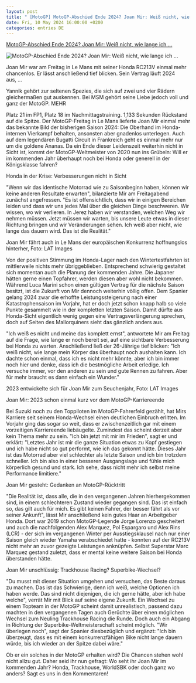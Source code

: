 ```yaml
---
layout: post
title: " [MotoGP] MotoGP-Abschied Ende 2024? Joan Mir: Weiß nicht, wie lange ich ..."
date: Fri, 10 May 2024 16:00:00 +0200
categories: entries DE
---
```

[MotoGP-Abschied Ende 2024? Joan Mir: Weiß nicht, wie lange ich ...](https://www.motorsport-magazin.com/motogp/news-288555-motogp-abschied-ende-2024-joan-mir-weiss-nicht-wie-lange-ich-das-noch-aushalte/)

![MotoGP-Abschied Ende 2024? Joan Mir: Weiß nicht, wie lange ich ...](https://images.motorsport-magazin.com/images/1200/570/q_80/s_fb/1073679.jpg)

Joan Mir war am Freitag in Le Mans mit seiner Honda RC213V einmal mehr chancenlos. Er lässt anschließend tief blicken. Sein Vertrag läuft 2024 aus, ...

Yannik gehört zur seltenen Spezies, die sich auf zwei und vier Rädern gleichermaßen gut auskennen. Bei MSM gehört seine Liebe jedoch voll und ganz der MotoGP. MEHR

Platz 21 im FP1, Platz 18 im Nachmittagstraining. 1,133 Sekunden Rückstand auf die Spitze. Der MotoGP-Freitag in Le Mans lieferte Joan Mir einmal mehr das bekannte Bild der bisherigen Saison 2024: Die Oberhand im Honda-internen Vierkampf behalten, ansonsten aber gnadenlos unterlegen. Auch auf dem legendären Bugatti Circuit in Frankreich geht es einmal mehr nur um die goldene Ananas. Da ein Ende dieser Leidenszeit weiterhin nicht in Sicht ist, kommt der MotoGP-Weltmeister von 2020 nun ins Grübeln: Will er im kommenden Jahr überhaupt noch bei Honda oder generell in der Königsklasse fahren?

Honda in der Krise: Verbesserungen nicht in Sicht

"Wenn wir das identische Motorrad wie zu Saisonbeginn haben, können wir keine anderen Resultate erwarten", bilanzierte Mir am Freitagabend zunächst angefressen. "Es ist offensichtlich, dass wir in einigen Bereichen leiden und dass wir uns jedes Mal über die gleichen Dinge beschweren. Wir wissen, wo wir verlieren. In Jerez haben wir verstanden, welchen Weg wir nehmen müssen. Jetzt müssen wir warten, bis unsere Leute etwas in dieser Richtung bringen und wir Veränderungen sehen. Ich weiß aber nicht, wie lange das dauern wird. Das ist die Realität."

Joan Mir fährt auch in Le Mans der europäischen Konkurrenz hoffnungslos hinterher, Foto: LAT Images

Von der positiven Stimmung im Honda-Lager nach den Wintertestfahrten ist mittlerweile nichts mehr übriggeblieben. Entsprechend schwierig gestaltet sich momentan auch die Planung der kommenden Jahre. Die Japaner hätten gerne einen Topfahrer, werden diesen aber wohl nicht bekommen. Während Luca Marini schon einen gültigen Vertrag für die nächste Saison besitzt, ist die Zukunft von Mir dennoch weiterhin völlig offen. Dem Spanier gelang 2024 zwar die erhoffte Leistungssteigerung nach einer Katastrophensaison im Vorjahr, hat er doch jetzt schon knapp halb so viele Punkte gesammelt wie in der kompletten letzten Saison. Damit dürfte aus Honda-Sicht eigentlich wenig gegen eine Vertragsverlängerung sprechen, doch auf Seiten des Mallorquiners sieht das gänzlich anders aus.

"Ich weiß es nicht und meine das komplett ernst", antwortete Mir am Freitag auf die Frage, wie lange er noch bereit sei, auf eine sichtbare Verbesserung bei Honda zu warten. Anschließend ließ der 26-Jährige tief blicken: "Ich weiß nicht, wie lange mein Körper das überhaupt noch aushalten kann. Ich dachte schon einmal, dass ich es nicht mehr könnte, aber ich bin immer noch hier und denke, dass ich die bestmögliche Arbeit erledige. Ich versuche immer, vor den anderen zu sein und gute Rennen zu fahren. Aber für mehr braucht es dann einfach ein Wunder."

2023 entwickelte sich für Joan Mir zum Seuchenjahr, Foto: LAT Images

Joan Mir: 2023 schon einmal kurz vor dem MotoGP-Karriereende

Bei Suzuki noch zu den Toppiloten im MotoGP-Fahrerfeld gezählt, hat Mirs Karriere seit seinem Honda-Wechsel einen deutlichen Einbruch erlitten. Im Vorjahr ging das sogar so weit, dass er zwischenzeitlich gar mit einem vorzeitigen Karriereende liebäugelte. Zumindest das scheint derzeit aber kein Thema mehr zu sein. "Ich bin jetzt mit mir im Frieden", sagt er und erklärt: "Letztes Jahr ist mir die ganze Situation etwas zu Kopf gestiegen und ich habe nicht so gut performt, wie ich das gekonnt hätte. Dieses Jahr ist das Motorrad aber viel schlechter als letzte Saison und ich bin trotzdem schneller. Ich bin also in einer besseren Ausgangslage und fühle mich körperlich gesund und stark. Ich sehe, dass nicht mehr ich selbst meine Performance limitiere."

Joan Mir gesteht: Gedanken an MotoGP-Rücktritt

"Die Realität ist, dass alle, die in den vergangenen Jahren hierhergekommen sind, in einem schlechteren Zustand wieder gegangen sind. Das ist einfach so, das gilt auch für mich. Es gibt keinen Fahrer, der besser fährt als vor seiner Ankunft", lässt Mir anschließend kein gutes Haar an Arbeitgeber Honda. Dort war 2019 schon MotoGP-Legende Jorge Lorenzo gescheitert und auch die nachfolgenden Alex Marquez, Pol Espargaro und Alex Rins (LCR) - der sich im vergangenen Winter per Ausstiegsklausel nach nur einer Saison gleich wieder Yamaha verabschiedet hatte - konnten auf der RC213V nicht mehr an zuvor gezeigte Leistungen anknüpfen. Selbst Superstar Marc Marquez gestand zuletzt, dass er mental keine weitere Saison bei Honda überstanden hätte.

Joan Mir unschlüssig: Trackhouse Racing? Superbike-Wechsel?

"Du musst mit dieser Situation umgehen und versuchen, das Beste daraus zu machen. Das ist das Schwierige, denn ich weiß, welche Optionen ich haben werde. Das sind nicht diejenigen, die ich gerne hätte, aber ich habe welche", verrät Mir mit Blick auf seine eigene Zukunft. Ein Wechsel zu einem Topteam in der MotoGP scheint damit unrealistisch, passend dazu machten in den vergangenen Tagen auch Gerüchte über einen möglichen Wechsel zum Neuling Trackhouse Racing die Runde. Doch auch ein Abgang in Richtung der Superbike-Weltmeisterschaft scheint möglich. "Wir überlegen noch", sagt der Spanier diesbezüglich und ergänzt: "Ich bin überzeugt, dass es mit einem konkurrenzfähigen Bike nicht lange dauern würde, bis ich wieder an der Spitze dabei wäre."

Ob er ein solches in der MotoGP erhalten wird? Die Chancen stehen wohl nicht allzu gut. Daher seid ihr nun gefragt: Wo seht ihr Joan Mir im kommenden Jahr? Honda, Trackhouse, WorldSBK oder doch ganz wo anders? Sagt es uns in den Kommentaren!

